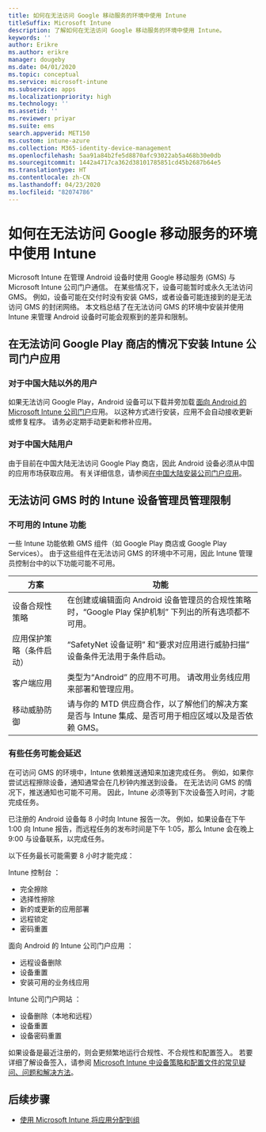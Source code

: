 ```yaml
---
title: 如何在无法访问 Google 移动服务的环境中使用 Intune
titleSuffix: Microsoft Intune
description: 了解如何在无法访问 Google 移动服务的环境中使用 Intune。
keywords: ''
author: Erikre
ms.author: erikre
manager: dougeby
ms.date: 04/01/2020
ms.topic: conceptual
ms.service: microsoft-intune
ms.subservice: apps
ms.localizationpriority: high
ms.technology: ''
ms.assetid: ''
ms.reviewer: priyar
ms.suite: ems
search.appverid: MET150
ms.custom: intune-azure
ms.collection: M365-identity-device-management
ms.openlocfilehash: 5aa91a84b2fe5d8870afc93022ab5a468b30e0db
ms.sourcegitcommit: 1442a4717ca362d38101785851cd45b2687b64e5
ms.translationtype: HT
ms.contentlocale: zh-CN
ms.lasthandoff: 04/23/2020
ms.locfileid: "82074786"
---
```

# <a name="how-to-use-intune-in-environments-without-google-mobile-services"></a>如何在无法访问 Google 移动服务的环境中使用 Intune

Microsoft Intune 在管理 Android 设备时使用 Google 移动服务 (GMS) 与 Microsoft Intune 公司门户通信。 在某些情况下，设备可能暂时或永久无法访问 GMS。 例如，设备可能在交付时没有安装 GMS，或者设备可能连接到的是无法访问 GMS 的封闭网络。 本文档总结了在无法访问 GMS 的环境中安装并使用 Intune 来管理 Android 设备时可能会观察到的差异和限制。

## <a name="install-the-intune-company-portal-app-without-access-to-the-google-play-store"></a>在无法访问 Google Play 商店的情况下安装 Intune 公司门户应用 

### <a name="for-users-outside-of-mainland-china"></a>对于中国大陆以外的用户 

如果无法访问 Google Play，Android 设备可以下载并旁加载 [面向 Android 的 Microsoft Intune 公司门户](https://www.microsoft.com/en-us/download/details.aspx?id=49140)应用。 以这种方式进行安装，应用不会自动接收更新或修复程序。 请务必定期手动更新和修补应用。 

### <a name="for-users-in-mainland-china"></a>对于中国大陆用户 

由于目前在中国大陆无法访问 Google Play 商店，因此 Android 设备必须从中国的应用市场获取应用。 有关详细信息，请参阅[在中国大陆安装公司门户应用](../user-help/install-company-portal-android-china.md)。

## <a name="limitations-of-intune-device-administrator-management-when-gms-is-unavailable"></a>无法访问 GMS 时的 Intune 设备管理员管理限制 

### <a name="unavailable-intune-features"></a>不可用的 Intune 功能

一些 Intune 功能依赖 GMS 组件（如 Google Play 商店或 Google Play Services）。 由于这些组件在无法访问 GMS 的环境中不可用，因此 Intune 管理员控制台中的以下功能可能不可用。  

| 方案  | 功能  |
|-----------------------------------------------|--------------------------------------------------------------------------------------------------------------------------------------------------------------|
| 设备合规性策略  | 在创建或编辑面向 Android 设备管理员的合规性策略时，“Google Play 保护机制”  下列出的所有选项都不可用。  |
| 应用保护策略（条件启动）  | “SafetyNet 设备证明”  和“要求对应用进行威胁扫描”  设备条件无法用于条件启动。  |
| 客户端应用  | 类型为“Android”  的应用不可用。 请改用业务线应用  来部署和管理应用。  |
| 移动威胁防御  | 请与你的 MTD 供应商合作，以了解他们的解决方案是否与 Intune 集成、是否可用于相应区域以及是否依赖 GMS。  |

### <a name="some-tasks-may-be-delayed"></a>有些任务可能会延迟 

在可访问 GMS 的环境中，Intune 依赖推送通知来加速完成任务。 例如，如果你尝试远程擦除设备，通知通常会在几秒钟内推送到设备。 在无法访问 GMS 的情况下，推送通知也可能不可用。 因此，Intune 必须等到下次设备签入时间，才能完成任务。  

已注册的 Android 设备每 8 小时向 Intune 报告一次。 例如，如果设备在下午 1:00 向 Intune 报告，而远程任务的发布时间是下午 1:05，那么 Intune 会在晚上 9:00 与设备联系，以完成任务。 

以下任务最长可能需要 8 小时才能完成： 

Intune 控制台  ：
- 完全擦除
- 选择性擦除
- 新的或更新的应用部署
- 远程锁定
- 密码重置

面向 Android 的 Intune 公司门户应用  ：
- 远程设备删除
- 设备重置
- 安装可用的业务线应用

Intune 公司门户网站  ：
- 设备删除（本地和远程）
- 设备重置
- 设备密码重置

如果设备是最近注册的，则会更频繁地运行合规性、不合规性和配置签入。 若要详细了解设备签入，请参阅 [Microsoft Intune 中设备策略和配置文件的常见疑问、问题和解决方法](../configuration/device-profile-troubleshoot.md)。 

## <a name="next-steps"></a>后续步骤

- [使用 Microsoft Intune 将应用分配到组](../apps/apps-deploy.md)
